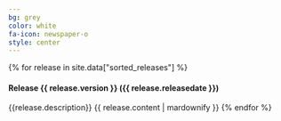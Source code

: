 ```yaml
---
bg: grey
color: white
fa-icon: newspaper-o
style: center
---
```

{% for release in site.data["sorted_releases"] %}
  <h4><strong>Release {{ release.version }} ({{ release.releasedate }})</strong></h4>
  {{release.description}}
  {{ release.content | mardownify }}
{% endfor %}